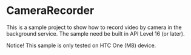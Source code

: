 # CameraRecorder
This is a sample project to show how to record video by camera in the background service.
The sample need be built in API Level 16 (or later).

Notice!
This sample is only tested on HTC One (M8) device.
